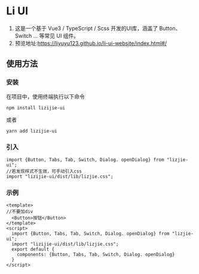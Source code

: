 # Li UI
1. 这是一个基于 Vue3 / TypeScript / Scss 开发的UI库，涵盖了 Button、Switch ... 等常见 UI 组件。
2. 预览地址:https://liyuyu123.github.io/li-ui-website/index.html#/
## 使用方法
### 安装
在项目中，使用终端执行以下命令
~~~
npm install lizijie-ui
~~~
或者
~~~
yarn add lizijie-ui
~~~
### 引入
~~~
import {Button, Tabs, Tab, Switch, Dialog. openDialog} from "lizjie-ui";
//若发现样式不生效，可手动引入css
import "lizijie-ui/dist/lib/lizjie.css";
~~~
### 示例
~~~
<template>
//不要加div
  <Button>按钮</Button>
</template>
<script>
  import {Button, Tabs, Tab, Switch, Dialog. openDialog} from "lizjie-ui";
  import "lizijie-ui/dist/lib/lizjie.css";
  export default {
    components: {Button, Tabs, Tab, Switch, Dialog. openDialog}
  }
</script>
~~~
